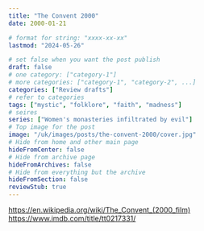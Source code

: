 ```yaml
---
title: "The Convent 2000"
date: 2000-01-21

# format for string: "xxxx-xx-xx"
lastmod: "2024-05-26"

# set false when you want the post publish
draft: false
# one category: ["category-1"]
# more categories: ["category-1", "category-2", ...]
categories: ["Review drafts"]
# refer to categories
tags: ["mystic", "folklore", "faith", "madness"]
# seires
series: ["Women's monasteries infiltrated by evil"]
# Top image for the post
image: "/uk/images/posts/the-convent-2000/cover.jpg"
# Hide from home and other main page
hideFromCenter: false
# Hide from archive page
hideFromArchives: false
# Hide from everything but the archive
hideFromSection: false
reviewStub: true
---
```

https://en.wikipedia.org/wiki/The_Convent_(2000_film)
https://www.imdb.com/title/tt0217331/
<!--more-->